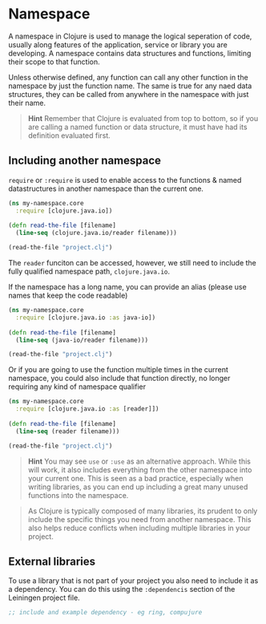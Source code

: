 # Namespace

  A namespace in Clojure is used to manage the logical seperation of code, usually along features of the application, service or library you are developing.  A namespace contains data structures and functions, limiting their scope to that function.
  
  Unless otherwise defined, any function can call any other function in the namespace by just the function name.  The same is true for any naed data structures, they can be called from anywhere in the namespace with just their name.

> **Hint** Remember that Clojure is evaluated from top to bottom, so if you are calling a named function or data structure, it must have had its definition evaluated first.

## Including another namespace 

  `require` or `:require` is used to enable access to the functions & named datastructures in another namespace than the current one.  
  
```clojure 
(ns my-namespace.core 
  :require [clojure.java.io])
  
(defn read-the-file [filename]
  (line-seq (clojure.java.io/reader filename)))

(read-the-file "project.clj")
```

  The `reader` funciton can be accessed, however, we still need to include the fully qualified namespace path, `clojure.java.io`.
  
  If the namespace has a long name, you can provide an alias (please use names that keep the code readable)

```clojure 
(ns my-namespace.core 
  :require [clojure.java.io :as java-io])
  
(defn read-the-file [filename]
  (line-seq (java-io/reader filename)))  

(read-the-file "project.clj")
```

Or if you are going to use the function multiple times in the current namespace, you could also include that function directly, no longer requiring any kind of namespace qualifier

```clojure 
(ns my-namespace.core 
  :require [clojure.java.io :as [reader]])
  
(defn read-the-file [filename]
  (line-seq (reader filename)))  

(read-the-file "project.clj")
```

> **Hint** You may see `use` or `:use` as an alternative approach.  While this will work, it also includes everything from the other namespace into your current one.  This is seen as a bad practice, especially when writing libraries, as you can end up including a great many unused functions into the namespace.  

> As Clojure is typically composed of many libraries, its prudent to only include the specific things you need from another namespace.  This also helps reduce conflicts when including multiple libraries in your project.
  

## External libraries 

  To use a library that is not part of your project you also need to include it as a dependency.  You can do this using the `:dependencis` section of the  Leiningen project file.

```clojure
;; include and example dependency - eg ring, compujure
```

